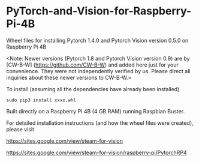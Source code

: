# PyTorch-and-Vision-for-Raspberry-Pi-4B

Wheel files for installing Pytorch 1.4.0 and Pytorch Vision version 0.5.0 on Raspberry Pi 4B


<Note: Newer versions (Pytorch 1.8 and Pytorch Vision version 0.9) are by [CW-B-W] (https://github.com/CW-B-W) and added here just for your convenience.  They were not independently verified by us. Please direct all inquiries about these newer versions to CW-B-W.>



To install (assuming all the dependencies have already been installed)

    sudo pip3 install xxxx.whl

Built directly on a Raspberry Pi 4B (4 GB RAM) running Raspbian Buster.


For detailed installation instructions (and how the wheel files were created), please visit

https://sites.google.com/view/steam-for-vision

https://sites.google.com/view/steam-for-vision/raspberry-pi/PytorchRP4
